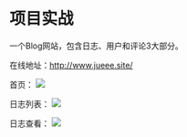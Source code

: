 # 项目实战
一个Blog网站，包含日志、用户和评论3大部分。

在线地址：http://www.jueee.site/



首页：
![](http://i.imgur.com/vynVn3T.jpg)

日志列表：
![](http://i.imgur.com/PDpZz6R.jpg)

日志查看：
![](http://i.imgur.com/AuVMMIl.jpg)